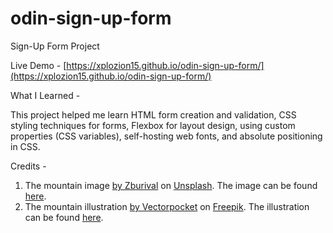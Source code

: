 
# odin-sign-up-form

Sign-Up Form Project

Live Demo - [https://xplozion15.github.io/odin-sign-up-form/](https://xplozion15.github.io/odin-sign-up-form/)

What I Learned -

This project helped me learn HTML form creation and validation, CSS styling techniques for forms, Flexbox for layout design, using custom properties (CSS variables), self-hosting web fonts, and absolute positioning in CSS.

Credits -
1. The mountain image [by Zburival](https://unsplash.com/@zburival) on [Unsplash](https://unsplash.com/). The image can be found [here](https://unsplash.com/photos/photography-of-snow-covered-mountain-ov6QNr4fZcQ).
2. The mountain illustration [by Vectorpocket](https://www.freepik.com/author/vectorpocket) on [Freepik](https://www.freepik.com/). The illustration can be found [here](https://www.freepik.com/free-vector/vector-illustration-mountain-landscape_1215608.htm#query=illustrations&position=14&from_view=keyword&track=sph&uuid=bc6d3146-dbd4-4e4d-a595-e09735e56dfd).
